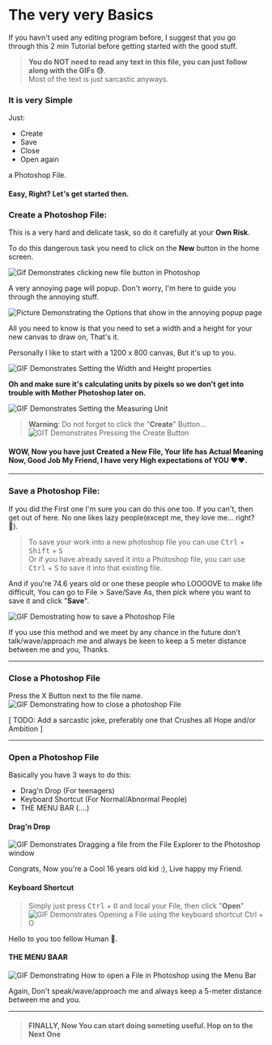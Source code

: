 # The very very Basics
If you havn't used any editing program before, I suggest that you go through this 2 min Tutorial before getting started with the good stuff.

> **You do NOT need to read any text in this file, you can just follow along with the GIFs 😓**.  
Most of the text is just sarcastic anyways.
### It is very Simple
Just: 
* Create
* Save  
* Close
* Open again

a Photoshop File. 
#### Easy, Right? Let's get started then.
### Create a Photoshop File:
This is a very hard and delicate task, so do it carefully at your **Own Risk**.

To do this dangerous task you need to click on the **New** button in the home screen.

![Gif Demonstrates clicking new file button in Photoshop](<../assets/Tutorial/Photoshop - New File.gif>)

A very annoying page will popup. Don't worry, I'm here to guide you through the annoying stuff.

![Picture Demonstrating the Options that show in the annoying popup page](<../assets/Tutorial/Photoshop - New File Options.png>)  

All you need to know is that you need to set a width and a height for your new canvas to draw on, That's it.

Personally I like to start with a 1200 x 800 canvas, But it's up to you.


![GIF Demonstrates Setting the Width and Height properties](<../assets/Tutorial/Photoshop - Set Canvase Width and Height.gif>)

**Oh and make sure it's calculating units by pixels so we don't get into trouble with Mother Photoshop later on.**

![GIF Demonstrates Setting the Measuring Unit](<../assets/Tutorial/Photoshop - Set Canvase Measuring Unit.gif>)


> **Warning**: Do not forget to click the "**Create**" Button...
![GIT Demonstrates Pressing the Create Button](<../assets/Tutorial/Photoshop - Press Create File Button.gif>)


#### WOW, Now you have just Created a New File, Your life has Actual Meaning Now, Good Job My Friend, I have very High expectations of YOU ❤❤.

___

### Save a Photoshop File:
If you did the First one I'm sure you can do this one too. If you can't, then get out of here. No one likes lazy people(except me, they love me... right? 🥺).

> To save your work into a new photoshop file you can use <kbd>Ctrl</kbd> + <kbd>Shift</kbd> + <kbd>S</kbd>  
Or if you have already saved it into a Photoshop file, you can use <kbd>Ctrl</kbd> + <kbd>S</kbd> to save it into that existing file.

And if you're 74.6 years old or one these people who LOOOOVE to make life difficult, You can go to File > Save/Save As, then pick where you want to save it and click "**Save**".

![GIF Demostrating how to save a Photoshop File](<../assets/Tutorial/Photoshop - Save a File.gif>)

If you use this method and we meet by any chance in the future don't talk/wave/approach me and always be keen to keep a 5 meter distance between me and you, Thanks.  

___

### Close a Photoshop File
Press the X Button next to the file name.
![GIF Demonstrating how to close a photoshop File](<../assets/Tutorial/Photoshop - Close a File.gif>)

[ TODO: Add a sarcastic joke, preferably one that Crushes all Hope and/or Ambition ]

___

### Open a Photoshop File

Basically you have 3 ways to do this:
* Drag'n Drop (For teenagers)
* Keyboard Shortcut (For Normal/Abnormal People)
* THE MENU BAR (....)

#### Drag'n Drop
![GIF Demonstrates Dragging a file from the File Explorer to the Photoshop window](<../assets/Tutorial/Photoshop - Open File, Drag and Drop.gif>)

Congrats, Now you're a Cool 16 years old kid :), Live happy my Friend.

#### Keyboard Shortcut
> Simply just press <kbd>Ctrl</kbd> + <kbd>O</kbd> and local your File, then click "**Open**"
![GIF Demonstrates Opening a File using the keyboard shortcut Ctrl + O](<../assets/Tutorial/Photoshop - Open File, Keyboard Shortcut.gif>)

Hello to you too fellow Human 🥳.


#### THE MENU BAAR
![GIF Demonstrating How to open a File in Photoshop using the Menu Bar](<../assets/Tutorial/Photoshop - Open File, The Menu Bar.gif>)

Again, Don't speak/wave/approach me and always keep a 5-meter distance between me and you.

___

> #### FINALLY, Now You can start doing someting useful. Hop on to the Next One